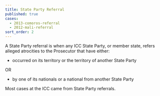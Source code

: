 ```yaml
---
title: State Party Referral
published: true
cases:
  - 2013-comoros-referral
  - 2012-mali-referral
sort_order: 2
---
```



A State Party referral is when any ICC State Party, or member state, refers alleged atrocities to the Prosecutor that have either:

* occurred on its territory or the territory of another State Party

OR

* by one of its nationals or a national from another State Party

Most cases at the ICC came from State Party referrals.
